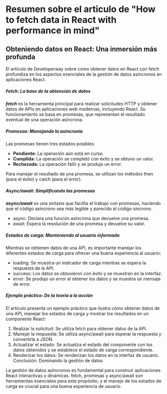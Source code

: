 # Resumen sobre el articulo de "How to fetch data in React with performance in mind"

## Obteniendo datos en React: Una inmersión más profunda

El artículo de Developerway sobre cómo obtener datos en React con fetch profundiza en los aspectos esenciales de la gestión de datos asíncronos en aplicaciones React.

##### Fetch: La base de la obtención de datos

__*fetch*__ es la herramienta principal para realizar solicitudes HTTP y obtener datos de APIs en aplicaciones web modernas, incluyendo React. Su funcionamiento se basa en promesas, que representan el resultado eventual de una operación asíncrona.

##### Promesas: Manejando la asincronía
Las promesas tienen tres estados posibles:
* **Pendiente:** La operación aún está en curso.
* **Cumplida:** La operación se completó con éxito y se obtuvo un valor.
* **Rechazada:** La operación falló y se produjo un error.

Para manejar el resultado de una promesa, se utilizan los métodos then (para el éxito) y catch (para el error).

##### Async/await: Simplificando las promesas
__*async/await*__ es una sintaxis que facilita el trabajo con promesas, haciendo que el código asíncrono sea más legible y parecido al código síncrono.
* async: Declara una función asíncrona que devuelve una promesa.
* await: Espera la resolución de una promesa y devuelve su valor.

##### Estados de carga: Manteniendo al usuario informado
Mientras se obtienen datos de una API, es importante manejar los diferentes estados de carga para ofrecer una buena experiencia al usuario:

* loading: Se muestra un indicador de carga mientras se espera la respuesta de la API.
* success: Los datos se obtuvieron con éxito y se muestran en la interfaz.
* error: Se produjo un error al obtener los datos y se muestra un mensaje de error.

##### Ejemplo práctico: De la teoría a la acción

El artículo presenta un ejemplo práctico que ilustra cómo obtener datos de una API, manejar los estados de carga y mostrar los resultados en un componente React:

1. Realizar la solicitud: Se utiliza fetch para obtener datos de la API.
2. Manejar la respuesta: Se utiliza async/await para esperar la respuesta y convertirla a JSON.
3. Actualizar el estado: Se actualiza el estado del componente con los datos obtenidos y se establece el estado de carga correspondiente.
4. Renderizar los datos: Se renderizan los datos en la interfaz de usuario.
Conclusión: Dominando la gestión de datos

La gestión de datos asíncronos es fundamental para construir aplicaciones React interactivas y dinámicas. fetch, promesas y async/await son herramientas esenciales para este propósito, y el manejo de los estados de carga es crucial para una buena experiencia de usuario.